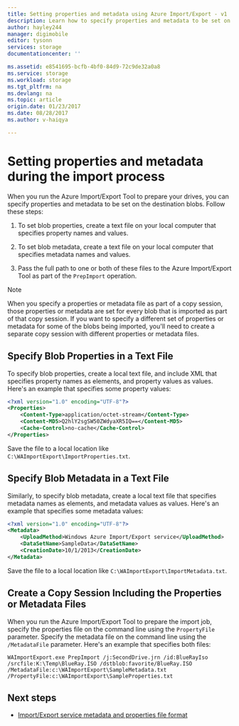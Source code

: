 ```yaml
---
title: Setting properties and metadata using Azure Import/Export - v1 | Azure
description: Learn how to specify properties and metadata to be set on the destination blobs when running the Azure Import/Export Tool to prepare your drives. This refers to v1 of the Import/Export Tool.
author: hayley244
manager: digimobile
editor: tysonn
services: storage
documentationcenter: ''

ms.assetid: e8541695-bcfb-4bf0-84d9-72c9de32a0a8
ms.service: storage
ms.workload: storage 
ms.tgt_pltfrm: na
ms.devlang: na
ms.topic: article
origin.date: 01/23/2017
ms.date: 08/28/2017
ms.author: v-haiqya

---
```


# Setting properties and metadata during the import process
When you run the Azure Import/Export Tool to prepare your drives, you can specify properties and metadata to be set on the destination blobs. Follow these steps:  

1.  To set blob properties, create a text file on your local computer that specifies property names and values.  

2.  To set blob metadata, create a text file on your local computer that specifies metadata names and values.  

3.  Pass the full path to one or both of these files to the Azure Import/Export Tool as part of the `PrepImport` operation.  

> [!NOTE]
>  When you specify a properties or metadata file as part of a copy session, those properties or metadata are set for every blob that is imported as part of that copy session. If you want to specify a different set of properties or metadata for some of the blobs being imported, you'll need to create a separate copy session with different properties or metadata files.  

## Specify Blob Properties in a Text File  
To specify blob properties, create a local text file, and include XML that specifies property names as elements, and property values as values. Here's an example that specifies some property values:  

```xml
<?xml version="1.0" encoding="UTF-8"?>  
<Properties>  
    <Content-Type>application/octet-stream</Content-Type>  
    <Content-MD5>Q2hlY2sgSW50ZWdyaXR5IQ==</Content-MD5>  
    <Cache-Control>no-cache</Cache-Control>  
</Properties>  
```

Save the file to a local location like `C:\WAImportExport\ImportProperties.txt`.  

## Specify Blob Metadata in a Text File  
Similarly, to specify blob metadata, create a local text file that specifies metadata names as elements, and metadata values as values. Here's an example that specifies some metadata values:  

```xml
<?xml version="1.0" encoding="UTF-8"?>  
<Metadata>  
    <UploadMethod>Windows Azure Import/Export service</UploadMethod>  
    <DataSetName>SampleData</DataSetName>  
    <CreationDate>10/1/2013</CreationDate>  
</Metadata>  
```

Save the file to a local location like `C:\WAImportExport\ImportMetadata.txt`.  

## Create a Copy Session Including the Properties or Metadata Files  
When you run the Azure Import/Export Tool to prepare the import job, specify the properties file on the command line using the `PropertyFile` parameter. Specify the metadata file on the command line using the `/MetadataFile` parameter. Here's an example that specifies both files:  

```
WAImportExport.exe PrepImport /j:SecondDrive.jrn /id:BlueRayIso /srcfile:K:\Temp\BlueRay.ISO /dstblob:favorite/BlueRay.ISO /MetadataFile:c:\WAImportExport\SampleMetadata.txt /PropertyFile:c:\WAImportExport\SampleProperties.txt  
```

## Next steps

* [Import/Export service metadata and properties file format](../storage-import-export-file-format-metadata-and-properties.md)
<!--Update_Description: update link-->